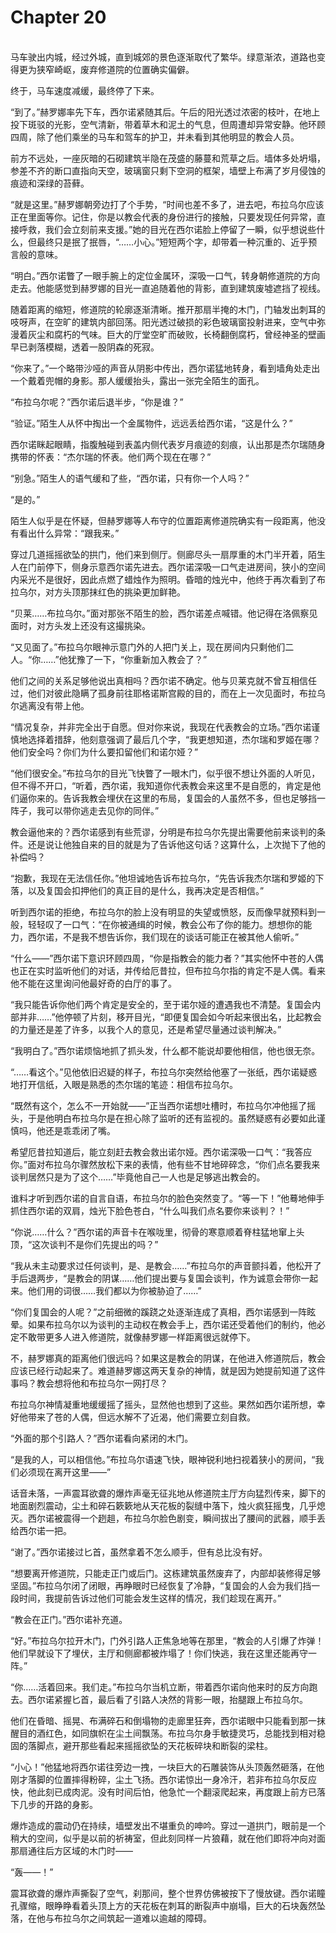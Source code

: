 # Chapter 20

<br>
马车驶出内城，经过外城，直到城郊的景色逐渐取代了繁华。绿意渐浓，道路也变得更为狭窄崎岖，废弃修道院的位置确实偏僻。

终于，马车速度减缓，最终停了下来。

“到了。”赫罗娜率先下车，西尔诺紧随其后。午后的阳光透过浓密的枝叶，在地上投下斑驳的光影，空气清新，带着草木和泥土的气息，但周遭却异常安静。他环顾四周，除了他们乘坐的马车和驾车的护卫，并未看到其他明显的教会人员。

前方不远处，一座灰暗的石砌建筑半隐在茂盛的藤蔓和荒草之后。墙体多处坍塌，参差不齐的断口直指向天空，玻璃窗只剩下空洞的框架，墙壁上布满了岁月侵蚀的痕迹和深绿的苔藓。

“就是这里。”赫罗娜朝旁边打了个手势，“时间也差不多了，进去吧，布拉乌尔应该正在里面等你。记住，你是以教会代表的身份进行的接触，只要发现任何异常，直接呼救，我们会立刻前来支援。”她的目光在西尔诺脸上停留了一瞬，似乎想说些什么，但最终只是抿了抿唇，“……小心。”短短两个字，却带着一种沉重的、近乎预言般的意味。

“明白。”西尔诺瞥了一眼手腕上的定位金属环，深吸一口气，转身朝修道院的方向走去。他能感觉到赫罗娜的目光一直追随着他的背影，直到建筑废墟遮挡了视线。

随着距离的缩短，修道院的轮廓逐渐清晰。推开那扇半掩的木门，门轴发出刺耳的吱呀声，在空旷的建筑内部回荡。阳光透过破损的彩色玻璃窗投射进来，空气中弥漫着灰尘和腐朽的气味。巨大的厅堂空旷而破败，长椅翻倒腐朽，曾经神圣的壁画早已剥落模糊，透着一股阴森的死寂。

“你来了。”一个略带沙哑的声音从阴影中传出，西尔诺猛地转身，看到墙角处走出一个戴着兜帽的身影。那人缓缓抬头，露出一张完全陌生的面孔。

“布拉乌尔呢？”西尔诺后退半步，“你是谁？”

“验证。”陌生人从怀中掏出一个金属物件，远远丢给西尔诺，“这是什么？”

西尔诺眯起眼睛，指腹触碰到表盖内侧代表岁月痕迹的刻痕，认出那是杰尔瑞随身携带的怀表：“杰尔瑞的怀表。他们两个现在在哪？”

“别急。”陌生人的语气缓和了些，“西尔诺，只有你一个人吗？”

“是的。”

陌生人似乎是在怀疑，但赫罗娜等人布守的位置距离修道院确实有一段距离，他没有看出什么异常：“跟我来。”

穿过几道摇摇欲坠的拱门，他们来到侧厅。侧廊尽头一扇厚重的木门半开着，陌生人在门前停下，侧身示意西尔诺先进去。西尔诺深吸一口气走进房间，狭小的空间内采光不是很好，因此点燃了蜡烛作为照明。昏暗的烛光中，他终于再次看到了布拉乌尔，对方头顶那抹红色的挑染更加鲜艳。

“贝莱……布拉乌尔。”面对那张不陌生的脸，西尔诺差点喊错。他记得在洛佩察见面时，对方头发上还没有这撮挑染。

“又见面了。”布拉乌尔眼神示意门外的人把门关上，现在房间内只剩他们二人。“你……”他犹豫了一下，“你重新加入教会了？”

他们之间的关系足够他说出真相吗？西尔诺不确定。他与贝莱克就不曾互相信任过，他们对彼此隐瞒了孤身前往耶格诺斯宫殿的目的，而在上一次见面时，布拉乌尔逃离没有带上他。

“情况复杂，并非完全出于自愿。但对你来说，我现在代表教会的立场。”西尔诺谨慎地选择着措辞，他刻意强调了最后几个字，“我更想知道，杰尔瑞和罗姬在哪？他们安全吗？你们为什么要扣留他们和诺尔娅？”

“他们很安全。”布拉乌尔的目光飞快瞥了一眼木门，似乎很不想让外面的人听见，但不得不开口，“听着，西尔诺，我知道你代表教会来这里不是自愿的，肯定是他们逼你来的。告诉我教会埋伏在这里的布局，复国会的人虽然不多，但也足够挡一阵子，我可以带你逃走去见你的同伴。”

教会逼他来的？西尔诺感到有些荒谬，分明是布拉乌尔先提出需要他前来谈判的条件。还是说让他独自来的目的就是为了告诉他这句话？这算什么，上次抛下了他的补偿吗？

“抱歉，我现在无法信任你。”他坦诚地告诉布拉乌尔，“先告诉我杰尔瑞和罗姬的下落，以及复国会扣押他们的真正目的是什么，我再决定是否相信。”

听到西尔诺的拒绝，布拉乌尔的脸上没有明显的失望或愤怒，反而像早就预料到一般，轻轻叹了一口气：“在你被通缉的时候，教会公布了你的能力。想想你的能力，西尔诺，不是我不想告诉你，我们现在的谈话可能正在被其他人偷听。”

“什么——”西尔诺下意识环顾四周，“你是指教会的能力者？”其实他怀中苍的人偶也正在实时监听他们的对话，并传给厄昔拉，但布拉乌尔指的肯定不是人偶。看来他不能在这里询问他最好奇的白厅的事了。

“我只能告诉你他们两个肯定是安全的，至于诺尔娅的遭遇我也不清楚。复国会内部并非……”他停顿了片刻，移开目光，“即便复国会如今听起来很出名，比起教会的力量还是差了许多，以我个人的意见，还是希望尽量通过谈判解决。”

“我明白了。”西尔诺烦恼地抓了抓头发，什么都不能说却要他相信，他也很无奈。

“……看这个。”见他依旧迟疑的样子，布拉乌尔突然给他塞了一张纸，西尔诺疑惑地打开信纸，入眼是熟悉的杰尔瑞的笔迹：相信布拉乌尔。

“既然有这个，怎么不一开始就——”正当西尔诺想吐槽时，布拉乌尔冲他摇了摇头，于是他明白布拉乌尔是在担心除了监听的还有监视的。虽然疑惑有必要如此谨慎吗，他还是乖乖闭了嘴。

希望厄昔拉知道后，能立刻赶去教会救出诺尔娅。西尔诺深吸一口气：“我答应你。”面对布拉乌尔骤然放松下来的表情，他有些不甘地碎碎念，“你们点名要我来谈判居然只是为了这个……”毕竟他自己一人也是足够逃出教会的。

谁料才听到西尔诺的自言自语，布拉乌尔的脸色突然变了。“等一下！”他蓦地伸手抓住西尔诺的双肩，烛光下脸色苍白，“什么叫我们点名要你来谈判？！”

“你说……什么？”西尔诺的声音卡在喉咙里，彻骨的寒意顺着脊柱猛地窜上头顶，“这次谈判不是你们先提出的吗？”

“我从未主动要求过任何谈判，是、是教会……”布拉乌尔的声音颤抖着，他松开了手后退两步，“是教会的阴谋……他们提出要与复国会谈判，作为诚意会带你一起来。他们用的词很……我们都以为你被胁迫了……”

“你们复国会的人呢？”之前细微的蹊跷之处逐渐连成了真相，西尔诺感到一阵眩晕。如果布拉乌尔以为谈判的主动权在教会手上，西尔诺还受着他们的制约，他必定不敢带更多人进入修道院，就像赫罗娜一样距离很远就停下。

不，赫罗娜真的距离他们很远吗？如果这是教会的阴谋，在他进入修道院后，教会应该已经行动起来了。难道赫罗娜这两天复杂的神情，就是因为她提前知道了这件事吗？教会想将他和布拉乌尔一网打尽？

布拉乌尔神情凝重地缓缓摇了摇头，显然他也想到了这些。果然如西尔诺所想，幸好他带来了苍的人偶，但远水解不了近渴，他们需要立刻自救。

“外面的那个引路人？”西尔诺看向紧闭的木门。

“是我的人，可以相信他。”布拉乌尔语速飞快，眼神锐利地扫视着狭小的房间，“我们必须现在离开这里——”

话音未落，一声震耳欲聋的爆炸声毫无征兆地从修道院主厅方向猛烈传来，脚下的地面剧烈震动，尘土和碎石簌簌地从天花板的裂缝中落下，烛火疯狂摇曳，几乎熄灭。西尔诺被震得一个趔趄，布拉乌尔脸色剧变，瞬间拔出了腰间的武器，顺手丢给西尔诺一把。

“谢了。”西尔诺接过匕首，虽然拿着不怎么顺手，但有总比没有好。

“想要离开修道院，只能走正门或后门。这栋建筑虽然废弃了，内部却装修得足够坚固。”布拉乌尔闭了闭眼，再睁眼时已经恢复了冷静，“复国会的人会为我们挡一段时间，我提前告诉过他们可能会发生这样的情况，我们趁现在离开。”

“教会在正门。”西尔诺补充道。

“好。”布拉乌尔拉开木门，门外引路人正焦急地等在那里，“教会的人引爆了炸弹！他们早就设下了埋伏，主厅和侧廊都被炸塌了！你们快逃，我在这里还能再守一阵。”

“你……活着回来。我们走。”布拉乌尔当机立断，带着西尔诺向他来时的反方向跑去。西尔诺紧握匕首，最后看了引路人决然的背影一眼，抬腿跟上布拉乌尔。

他们在昏暗、摇晃、布满碎石和倒塌物的走廊里狂奔，西尔诺眼中只能看到那一抹醒目的酒红色，如同旗帜在尘土间飘荡。布拉乌尔身手敏捷灵巧，总能找到相对稳固的落脚点，避开那些看起来摇摇欲坠的天花板碎块和断裂的梁柱。

“小心！”他猛地将西尔诺往旁边一拽，一块巨大的石雕装饰从头顶轰然砸落，在他刚才落脚的位置摔得粉碎，尘土飞扬。西尔诺惊出一身冷汗，若非布拉乌尔反应快，他此刻已成肉泥。没有时间后怕，他急忙一个翻滚爬起来，再度跟上前方已落下几步的开路的身影。

爆炸造成的震动仍在持续，墙壁发出不堪重负的呻吟。穿过一道拱门，眼前是一个稍大的空间，似乎是以前的祈祷室，但此刻同样一片狼藉，就在他们即将冲向对面那扇通往后方区域的木门时——

“轰——！”

震耳欲聋的爆炸声撕裂了空气，刹那间，整个世界仿佛被按下了慢放键。西尔诺瞳孔骤缩，眼睁睁看着头顶上方的天花板在刺耳的断裂声中崩塌，巨大的石块轰然坠落，在他与布拉乌尔之间筑起一道难以逾越的障碍。
